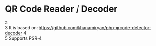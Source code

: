 # QR Code Reader / Decoder
2	
3	It is based on: https://github.com/khanamiryan/php-qrcode-detector-decoder
4	
5	Supports PSR-4